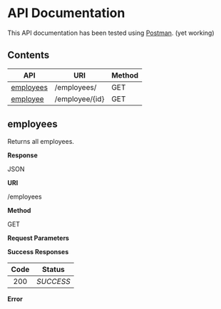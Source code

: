 API Documentation
=================

This API documentation has been tested using [Postman](https://www.getpostman.com/).
(yet working)

Contents
--------

| API                                 | URI                       | Method    |
|-------------------------------------|---------------------------|-----------|
| [employees](#employees)             | /employees/               | GET       |
| [employee](#employee)               | /employee/{id}            | GET       |

employees
-------

Returns all employees.

**Response**

JSON

**URI**

/employees

**Method**

GET

**Request Parameters**

**Success Responses**

| Code | Status    |                                                                               
|:----:|:---------:|
| 200  | *SUCCESS* |

**Error**

